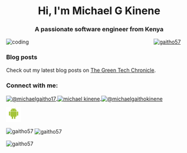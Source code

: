 <!DOCTYPE html>
<html lang="en">
<head>
    <meta charset="UTF-8">
    <meta name="viewport" content="width=device-width, initial-scale=1.0">
    <title>Michael G Kinene - Software Engineer</title>
</head>
<body>

<h1 align="center">Hi, I'm Michael G Kinene</h1>
<h3 align="center">A passionate software engineer from Kenya</h3>

<img align="left" alt="coding" width="400" src="https://media.tenor.com/2uyENRmiUt0AAAAM/coding.gif">

<p align="left"> 
    <a href="https://github.com/ryo-ma/github-profile-trophy">
        <img src="https://github-profile-trophy.vercel.app/?username=gaitho57" alt="gaitho57" />
    </a> 
</p>

<h3>Blog posts</h3>
<p>
    Check out my latest blog posts on <a href="https://thegreentechchronicle.blogspot.com/search?updated-max=2023-03-30T08:33:00-07:00&max-results=7&start=5&by-date=false">The Green Tech Chronicle</a>.
</p>

<h3 align="left">Connect with me:</h3>
<p align="left">
    <a href="https://twitter.com/@michaelgaitho17" target="blank">
        <img align="center" src="https://raw.githubusercontent.com/rahuldkjain/github-profile-readme-generator/master/src/images/icons/Social/twitter.svg" alt="@michaelgaitho17" height="30" width="40" />
    </a>
    <a href="https://www.linkedin.com/in/michael-gaitho-kinene-software-engineer/" target="blank">
        <img align="center" src="https://raw.githubusercontent.com/rahuldkjain/github-profile-readme-generator/master/src/images/icons/Social/linked-in-alt.svg" alt="michael kinene" height="30" width="40" />
    </a>
    <a href="https://medium.com/@michaelgaithokinene" target="blank">
        <img align="center" src="https://raw.githubusercontent.com/rahuldkjain/github-profile-readme-generator/master/src/images/icons/Social/medium.svg" alt="@michaelgaithokinene" height="30" width="40" />
    </a>
</p>

<p align="left"> 
    <a href="https://developer.android.com" target="_blank" rel="noreferrer"> 
        <img src="https://raw.githubusercontent.com/devicons/devicon/master/icons/android/android-original-wordmark.svg" alt="android" width="40" height="40"/> 
    </a> 
    <!-- Add alt text to other icons as well -->
</p>

<p><img align="left" src="https://github-readme-stats.vercel.app/api/top-langs?username=gaitho57&show_icons=true&locale=en&layout=compact" alt="gaitho57" /></p>

<p>&nbsp;<img align="center" src="https://github-readme-stats.vercel.app/api?username=gaitho57&show_icons=true&locale=en" alt="gaitho57" /></p>

<p><img align="center" src="https://github-readme-streak-stats.herokuapp.com/?user=gaitho57&" alt="gaitho57" /></p>

</body>
</html>
